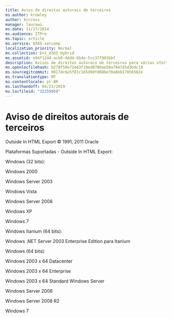 ```yaml
---
title: Aviso de direitos autorais de terceiros
ms.author: krowley
author: kccross
manager: laurawi
ms.date: 11/17/2014
ms.audience: ITPro
ms.topic: article
ms.service: O365-seccomp
localization_priority: Normal
ms.collection: Ent_O365_Hybrid
ms.assetid: e94f1244-acb8-4ddd-b54e-5cc37f903bbf
description: Avisos de direitos autorais de terceiros para várias ofertas da Microsoft
ms.openlocfilehash: b270f50e72e63f19ed8780ae50a7647d5d3bdc19
ms.sourcegitcommit: 0017dc6a5f81c165d9dfd88be39a6bb17856582e
ms.translationtype: MT
ms.contentlocale: pt-BR
ms.lasthandoff: 04/23/2019
ms.locfileid: "32255659"
---
```

# <a name="third-party-copyright-notices"></a>Aviso de direitos autorais de terceiros

Outside In HTML Export © 1991, 2011 Oracle
  
Plataformas Suportadas - Outside In HTML Export:
  
Windows (32 bits):
  
Windows 2000
  
Windows Server 2003
  
Windows Vista
  
Windows Server 2008
  
Windows XP
  
Windows 7
  
Windows Itanium (64 bits):
  
Windows .NET Server 2003 Enterprise Edition para Itanium
  
Windows (64 bits):
  
Windows 2003 x 64 Datacenter
  
Windows 2003 x 64 Enterprise
  
Windows 2003 x 64 Standard Windows Server
  
Windows Server 2008
  
Windows Server 2008 R2
  
Windows 7
  

